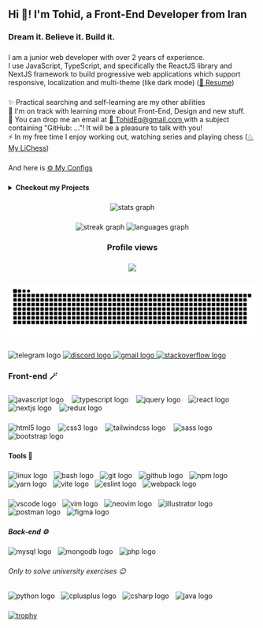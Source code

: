 <h2 align="left">Hi 👋! I'm Tohid, a Front-End Developer from Iran</h2>

###

<h3 align="left">Dream it. Believe it. Build it.</h3>

###

<p align="left">I am a junior web developer with over 2 years of experience.<br>I use JavaScript, TypeScript, and specifically the ReactJS library and NextJS framework to build
progressive web applications which support responsive, localization and multi-theme (like dark mode) (<a href="/Tohid Eghdami Resume.pdf" target="_blank">📜 Resume</a>)<!-- & 2-way direction (soon) --></p>

###

<p align="left">✨ Practical searching and self-learning are my other abilities<br>🌱 I'm on track with learning more about Front-End, Design and new stuff.<br>💬 You can drop me an email at <a href="mailto:TohidEq@gmail.com" target="_blank">📧 TohidEq@gmail.com </a> with a subject containing "GitHub: ..."! It will be a pleasure to talk with you!<br>⚡ In my free time I enjoy working out, watching series and playing chess (<a href="https://lichess.org/@/Tohid_Eghdami" target="_blank">♘ My LiChess</a>) </p>

###

<p align="left">And here is  <a href="https://github.com/TohidEq/TohidEq/tree/master/.dotfiles" target="_blank">⚙ My Configs</a> </p>

###

<p>

<details>
  <summary>
  <b>Checkout my Projects</b>
  </summary>
  <br>
  <details>
    <summary>
    <b>Web-Front</b>
    </summary>
    <br>
    - NextJS:
      <br>
      - <a href="https://github.com/TohidEq/web-design-2" target="_blank">🎮🛡️ DOT Game</a> . Like Dota . Coding <a href="https://figma.com/design/9zO7zf75KQkSMipkQJzqhK " target="blank">this FigmaProject</a> . NextJS . <a href="https://dot-t-eq.vercel.app/en" target="_blank">Demo</a>
      <br>
      - <a href="https://github.com/TohidEq/web-design-1" target="_blank">🌙✨ Night Trips</a> . Coding <a href="https://www.figma.com/design/qinMy6AE08VosT4d52uHxH/" target="blank">this FigmaProject</a> . NextJS . <a href="https://web-design-1-night-trips-teq.vercel.app/" target="_blank">Demo</a>
      <br>
      - <a href="https://github.com/TohidEq/nextjs-blog/" target="_blank">Nextjs Blog</a> . Getting posts from <a href="https://github.com/TohidEq/test-mdx-posts" target="blank">A Github Repo</a> and show them to u :D . NextJS . <a href="http://tohideq-blog.vercel.app/" target="_blank">Demo</a>
      <br>
      - <a href="https://github.com/TohidEq/next-counter/" target="_blank">Counter app</a> . Counter app . NextJS . <a href="https://next-counter-teq.netlify.app/6/2/" target="_blank">Demo (change numbers in url)</a>
      <br>
      - <a href="https://github.com/TohidEq/wiki-cher/" target="_blank">Wiki Cher</a> . Search into WikiPedia . NextJS . <a href="https://wikicher.netlify.app/" target="_blank">Demo</a>
      <br>
      - <a href="https://github.com/TohidEq/sha256-guess/" target="_blank">Sha256 Guess</a> . Sha256 Guessing game . NextJS . <a href="https://sha256-guess.vercel.app/" target="_blank">Demo</a>
      <br><br>
    - React:
      <br>
      - <a href="https://github.com/TohidEq/finger-gridshot-aimlab" target="_blank">AimLab (Finger Gridshot)</a> . Finger mode of AimLab game . React . <a href="http://finger-gridshot.vercel.app/" target="_blank">Demo</a>
      <br>
      - <a href="https://github.com/TohidEq/simple-blog/" target="_blank">Blog (Local Storage)</a> . Blog with saving data in localstorage . React . <a href="http://simple-blog-tohideq.netlify.app/" target="_blank">Demo</a>
      <br>
      - <a href="https://github.com/TohidEq/knights-tour/" target="_blank">Knight's Tour</a> . Simple Gmae. This is a sequence of moves of a knight on a chessboard such that the knight visits every square exactly once . React . <a href="http://knights-tour-zeta.vercel.app" target="_blank">Demo</a>
      <br>
      - <a href="https://github.com/TohidEq/joke-maker-site" target="_blank">Joke Maker</a> . Generate Jokes with your name :D . React . <a href="http://joke-maker-tohideq.netlify.app/" target="_blank">Demo</a>
      <br>
      - <a href="https://github.com/TohidEq/cooking-bro/" target="_blank">Cooking Recipes</a> . With more themes . JSon-server, React
      <br>
      - <a href="https://github.com/TohidEq/100-hour-clock/" target="_blank">100 Hours Clock</a> . Your days are 100H. Enjoy your new timing . React . <a href="http://100-hour-clock.vercel.app/" target="_blank">Demo</a>
      <br>
      - <a href="https://github.com/TohidEq/memory-game" target="_blank">Memory Game</a> . Memory Card Game . React . <a href="http://memory-game-te.vercel.app/" target="_blank">Demo</a>
      <br>
      - <a href="https://github.com/TohidEq/blog-json-server/" target="_blank">Blog + JSon server</a> . JSon-server, React
      <br><br>
    - More:<br>
      - <a href="https://github.com/TohidEq/personal_website" target="_blank">Personal Website</a> . Just 4 training coding . <a href="https://verdant-piroshki-de0372.netlify.app/public/" target="_blank">Demo</a><br>
      - <a href="https://github.com/TohidEq/G2Tech-Exercise-2-Calculator" target="_blank">Calculator</a> . Simple Calculator . <a href="http://calculator-simple-rho.vercel.app" target="_blank">Demo</a><br>
  </details>
  <br>
  <details>
    <summary>
    <b>Web-Back</b>
    </summary>
    - <a href="https://github.com/TohidEq/chat-app-1/" target="_blank">Chat App</a> . Chat with different browser sessions in your system
    <br>
  </details>
  <br>
  <details>
    <summary>
    <b>Rust</b>
    </summary>
    - <a href="https://github.com/TohidEq/rust-game-tetris/" target="_blank">Tetris Game</a>
    <br>
    - <a href="https://github.com/TohidEq/rust-game-minesweeper/" target="_blank">Minesweeper Game</a>
    <br>
    - <a href="https://github.com/TohidEq/rust-game-snake/" target="_blank">Snake Game</a>
    <br>
    - <a href="https://github.com/TohidEq/rust-game-riverride/" target="_blank">Riverride Game</a>

  </details>
  <br>
  <details>
    <summary>
    <b>Python</b>
    </summary>
    - <a href="https://github.com/TohidEq/py-2048-cli" target="_blank">2048 Game</a> in terminal
    <br>
    - <a href="https://github.com/TohidEq/py-img-to-ascii" target="_blank">Image to ASCII</a> convert images to ASCII art files
    <br>
  </details>
</details>
</p>

###

<div align="center">
  <img src="https://github-readme-stats.vercel.app/api?username=TohidEq&hide_title=true&hide_rank=false&show_icons=true&include_all_commits=true&count_private=true&disable_animations=false&theme=github_dark&locale=en&hide_border=true&order=1" height="170" alt="stats graph"  />
</div>

###

<div align="center">
  <img src="https://github-readme-streak-stats-teq.vercel.app/?user=TohidEq&locale=en&mode=daily&theme=github_dark&hide_border=true&border_radius=5" height="150" alt="streak graph"  />

  <img src="https://github-readme-stats.vercel.app/api/top-langs?username=TohidEq&locale=en&hide_title=true&layout=compact&card_width=320&langs_count=6&theme=github_dark&hide_border=true" height="150" alt="languages graph"  />
</div>

###

<h3 align="center">Profile views</h3>

###

<div align="center">
  <img src="https://profile-counter.glitch.me/TohidEq/count.svg?"  />
</div>

###

<img src="https://raw.githubusercontent.com/TohidEq/TohidEq/output/snake.svg" alt="Snake animation" />

###

<div align="left">
  <img src="https://img.shields.io/static/v1?message=@Tohid_Eq&logo=telegram&label=&color=2CA5E0&logoColor=white&labelColor=&style=for-the-badge" height="31" alt="telegram logo"  />
  <a href="@TohidEq" target="_blank">
    <img src="https://img.shields.io/static/v1?message=@TohidEq&logo=discord&label=&color=7289DA&logoColor=white&labelColor=&style=for-the-badge" height="31" alt="discord logo"  />
  </a>
  <a href="mailto:TohidEq@gmail.com" target="_blank">
    <img src="https://img.shields.io/static/v1?message=Gmail&logo=gmail&label=&color=D14836&logoColor=white&labelColor=&style=for-the-badge" height="31" alt="gmail logo"  />
  </a>
  <a href="https://stackoverflow.com/users/18447603/tohideq" target="_blank">
    <img src="https://img.shields.io/static/v1?message=Stackoverflow&logo=stackoverflow&label=&color=FE7A16&logoColor=white&labelColor=&style=for-the-badge" height="31" alt="stackoverflow logo"  />
  </a>
</div>

###

<h3 align="left">Front-end 🪄</h3>

###

<div align="left">
  <img src="https://img.shields.io/badge/JavaScript-F7DF1E?logo=javascript&logoColor=black&style=for-the-badge" height="30" alt="javascript logo"  />
  <img width="8" />
  <img src="https://img.shields.io/badge/TypeScript-3178C6?logo=typescript&logoColor=white&style=for-the-badge" height="30" alt="typescript logo"  />
  <img width="8" />
  <img src="https://img.shields.io/badge/jQuery-0769AD?logo=jquery&logoColor=white&style=for-the-badge" height="30" alt="jquery logo"  />
  <img width="8" />
  <img src="https://img.shields.io/badge/React-61DAFB?logo=react&logoColor=black&style=for-the-badge" height="30" alt="react logo"  />
  <img width="8" />
  <img src="https://img.shields.io/badge/Next.js-000000?logo=nextdotjs&logoColor=white&style=for-the-badge" height="30" alt="nextjs logo"  />
  <img width="8" />
  <img src="https://img.shields.io/badge/Redux-764ABC?logo=redux&logoColor=white&style=for-the-badge" height="30" alt="redux logo"  />
</div>

###

<div align="left">
  <img src="https://img.shields.io/badge/HTML5-E34F26?logo=html5&logoColor=white&style=for-the-badge" height="26" alt="html5 logo"  />
  <img width="8" />
  <img src="https://img.shields.io/badge/CSS3-1572B6?logo=css3&logoColor=white&style=for-the-badge" height="26" alt="css3 logo"  />
  <img width="8" />
  <img src="https://img.shields.io/badge/Tailwind CSS-06B6D4?logo=tailwindcss&logoColor=black&style=for-the-badge" height="26" alt="tailwindcss logo"  />
  <img width="8" />
  <img src="https://img.shields.io/badge/Sass-CC6699?logo=sass&logoColor=black&style=for-the-badge" height="26" alt="sass logo"  />
  <img width="8" />
  <img src="https://img.shields.io/badge/Bootstrap-7952B3?logo=bootstrap&logoColor=white&style=for-the-badge" height="26" alt="bootstrap logo"  />
</div>

###

<h4 align="left">Tools 🧰</h4>

###

<div align="left">
  <img src="https://img.shields.io/badge/Linux-FCC624?logo=linux&logoColor=black&style=for-the-badge" height="25" alt="linux logo"  />
  <img width="5" />
  <img src="https://img.shields.io/badge/GNU Bash-4EAA25?logo=gnubash&logoColor=white&style=for-the-badge" height="25" alt="bash logo"  />
  <img width="5" />
  <img src="https://img.shields.io/badge/Git-F05032?logo=git&logoColor=white&style=for-the-badge" height="25" alt="git logo"  />
  <img width="5" />
  <img src="https://img.shields.io/badge/GitHub-181717?logo=github&logoColor=white&style=for-the-badge" height="25" alt="github logo"  />
  <img width="5" />
  <img src="https://img.shields.io/badge/npm-CB3837?logo=npm&logoColor=white&style=for-the-badge" height="25" alt="npm logo"  />
  <img width="5" />
  <img src="https://img.shields.io/badge/Yarn-2C8EBB?logo=yarn&logoColor=white&style=for-the-badge" height="25" alt="yarn logo"  />
  <img width="5" />
  <img src="https://img.shields.io/badge/Vite-646CFF?logo=vite&logoColor=white&style=for-the-badge" height="25" alt="vite logo"  />
  <img width="5" />
  <img src="https://img.shields.io/badge/ESLint-4B32C3?logo=eslint&logoColor=white&style=for-the-badge" height="25" alt="eslint logo"  />
  <img width="5" />
  <img src="https://img.shields.io/badge/Webpack-8DD6F9?logo=webpack&logoColor=black&style=for-the-badge" height="25" alt="webpack logo"  />
</div>

###

<div align="left">
  <img src="https://img.shields.io/badge/Visual Studio Code-007ACC?logo=visualstudiocode&logoColor=white&style=for-the-badge" height="25" alt="vscode logo"  />
  <img width="5" />
  <img src="https://img.shields.io/badge/Vim-019733?logo=vim&logoColor=white&style=for-the-badge" height="25" alt="vim logo"  />
  <img width="5" />
  <img src="https://img.shields.io/badge/Neovim-57A143?logo=neovim&logoColor=black&style=for-the-badge" height="25" alt="neovim logo"  />
  <img width="5" />
  <img src="https://img.shields.io/badge/Adobe Illustrator-FF9A00?logo=adobeillustrator&logoColor=black&style=for-the-badge" height="25" alt="illustrator logo"  />
  <img width="5" />
  <img src="https://img.shields.io/badge/Postman-FF6C37?logo=postman&logoColor=black&style=for-the-badge" height="25" alt="postman logo"  />
  <img width="5" />
  <img src="https://img.shields.io/badge/Figma-F24E1E?logo=figma&logoColor=white&style=for-the-badge" height="25" alt="figma logo"  />
</div>

###

<h5 align="left">Back-end ⚙️</h5>

###

<div align="left">
  <img src="https://img.shields.io/badge/MySQL-4479A1?logo=mysql&logoColor=white&style=for-the-badge" height="25" alt="mysql logo"  />
  <img width="5" />
  <img src="https://img.shields.io/badge/MongoDB-47A248?logo=mongodb&logoColor=white&style=for-the-badge" height="25" alt="mongodb logo"  />
  <img width="5" />
  <img src="https://img.shields.io/badge/PHP-777BB4?logo=php&logoColor=black&style=for-the-badge" height="25" alt="php logo"  />
<!--   <img width="5" />
  <img src="https://img.shields.io/badge/Laravel-FF2D20?logo=laravel&logoColor=white&style=for-the-badge" height="25" alt="laravel logo"  /> -->
</div>

###

<h6 align="left">Only to solve university exercises 😉</h6>

###

<div align="left">
  <img src="https://img.shields.io/badge/Python-3776AB?logo=python&logoColor=white&style=for-the-badge" height="22" alt="python logo"  />
  <img width="5" />
  <img src="https://img.shields.io/badge/C++-00599C?logo=cplusplus&logoColor=white&style=for-the-badge" height="22" alt="cplusplus logo"  />
  <img width="5" />
  <img src="https://img.shields.io/badge/C Sharp-239120?logo=csharp&logoColor=white&style=for-the-badge" height="22" alt="csharp logo"  />
  <img width="5" />
  <img src="https://skillicons.dev/icons?i=java" height="22" alt="java logo"  />
</div>

###

[![trophy](https://github-profile-trophy.vercel.app/?username=TohidEq&theme=onestar&no-frame=true)](https://github.com/ryo-ma/github-profile-trophy)

###
